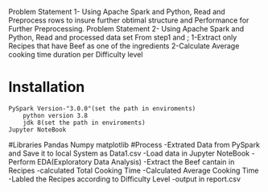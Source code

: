 Problem Statement 1- Using Apache Spark and Python, Read and Preprocess rows to insure further obtimal structure and Performance
					 for Further Preprocessing.
Problem Statement 2- Using Apache Spark and Python, Read and processed data set From step1 and ;
						1-Extract only Recipes that have Beef as one of the ingredients 
						2-Calculate Average cooking time duration per Difficulty level 

# Installation
	PySpark Version-"3.0.0"(set the path in enviroments)
        python version 3.8
        jdk 8(set the path in enviroments)
	Jupyter NoteBook
#Libraries
	Pandas
	Numpy
	matplotlib
#Process
	-Extrated Data from PySpark and Save it to local System
	 as Data1.csv
	-Load data in Jupyter NoteBook
	-Perform EDA(Exploratory Data Analysis)
	-Extract the Beef cantain in Recipes
	-calculated Total Cooking Time
	-Calculated Average Cooking Time
	-Labled the Recipes according to Difficulty Level
        -output in report.csv
	
		
